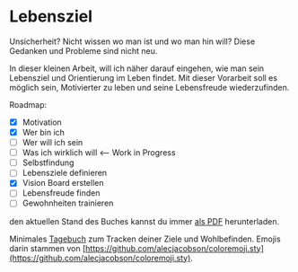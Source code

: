 # Lebensziel
Unsicherheit? Nicht wissen wo man ist und wo man hin will? Diese Gedanken und Probleme sind nicht neu.

In dieser kleinen Arbeit, will ich näher darauf eingehen, wie man sein Lebensziel und Orientierung im Leben findet. 
Mit dieser Vorarbeit soll es möglich sein, Motivierter zu leben und seine Lebensfreude wiederzufinden.

Roadmap:
- [X] Motivation 
- [X] Wer bin ich
- [ ] Wer will ich sein
- [ ] Was ich wirklich will <-- Work in Progress
- [ ] Selbstfindung
- [ ] Lebensziele definieren
- [X] Vision Board erstellen 
- [ ] Lebensfreude finden
- [ ] Gewohnheiten trainieren

den aktuellen Stand des Buches kannst du immer [als PDF](Lebensziel.pdf) herunterladen.


Minimales [Tagebuch](routine_diary/routine-diary.pdf) zum Tracken deiner Ziele und Wohlbefinden. Emojis darin stammen von [https://github.com/alecjacobson/coloremoji.sty](https://github.com/alecjacobson/coloremoji.sty).